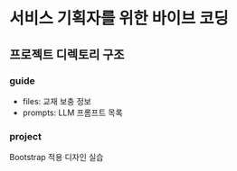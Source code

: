 # 서비스 기획자를 위한 바이브 코딩

## 프로젝트 디렉토리 구조

### guide

- files: 교재 보충 정보
- prompts: LLM 프롬프트 목록

### project

Bootstrap 적용 디자인 실습